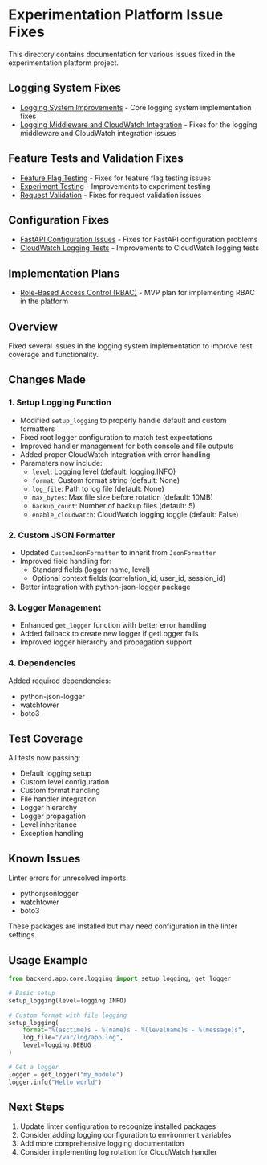 # Experimentation Platform Issue Fixes

This directory contains documentation for various issues fixed in the experimentation platform project.

## Logging System Fixes

- [Logging System Improvements](logging_system_improvements.md) - Core logging system implementation fixes
- [Logging Middleware and CloudWatch Integration](logging_middleware_fixes.md) - Fixes for the logging middleware and CloudWatch integration issues

## Feature Tests and Validation Fixes

- [Feature Flag Testing](feature_flag_testing.md) - Fixes for feature flag testing issues
- [Experiment Testing](experiment_testing.md) - Improvements to experiment testing
- [Request Validation](request_validation.md) - Fixes for request validation issues

## Configuration Fixes

- [FastAPI Configuration Issues](FastAPI_Config_Issues.md) - Fixes for FastAPI configuration problems
- [CloudWatch Logging Tests](cloudwatch_logging_tests.md) - Improvements to CloudWatch logging tests

## Implementation Plans

- [Role-Based Access Control (RBAC)](rbac_implementation_plan.md) - MVP plan for implementing RBAC in the platform

## Overview
Fixed several issues in the logging system implementation to improve test coverage and functionality.

## Changes Made

### 1. Setup Logging Function
- Modified `setup_logging` to properly handle default and custom formatters
- Fixed root logger configuration to match test expectations
- Improved handler management for both console and file outputs
- Added proper CloudWatch integration with error handling
- Parameters now include:
  - `level`: Logging level (default: logging.INFO)
  - `format`: Custom format string (default: None)
  - `log_file`: Path to log file (default: None)
  - `max_bytes`: Max file size before rotation (default: 10MB)
  - `backup_count`: Number of backup files (default: 5)
  - `enable_cloudwatch`: CloudWatch logging toggle (default: False)

### 2. Custom JSON Formatter
- Updated `CustomJsonFormatter` to inherit from `JsonFormatter`
- Improved field handling for:
  - Standard fields (logger name, level)
  - Optional context fields (correlation_id, user_id, session_id)
- Better integration with python-json-logger package

### 3. Logger Management
- Enhanced `get_logger` function with better error handling
- Added fallback to create new logger if getLogger fails
- Improved logger hierarchy and propagation support

### 4. Dependencies
Added required dependencies:
- python-json-logger
- watchtower
- boto3

## Test Coverage
All tests now passing:
- Default logging setup
- Custom level configuration
- Custom format handling
- File handler integration
- Logger hierarchy
- Logger propagation
- Level inheritance
- Exception handling

## Known Issues
Linter errors for unresolved imports:
- pythonjsonlogger
- watchtower
- boto3

These packages are installed but may need configuration in the linter settings.

## Usage Example
```python
from backend.app.core.logging import setup_logging, get_logger

# Basic setup
setup_logging(level=logging.INFO)

# Custom format with file logging
setup_logging(
    format="%(asctime)s - %(name)s - %(levelname)s - %(message)s",
    log_file="/var/log/app.log",
    level=logging.DEBUG
)

# Get a logger
logger = get_logger("my_module")
logger.info("Hello world")
```

## Next Steps
1. Update linter configuration to recognize installed packages
2. Consider adding logging configuration to environment variables
3. Add more comprehensive logging documentation
4. Consider implementing log rotation for CloudWatch handler
